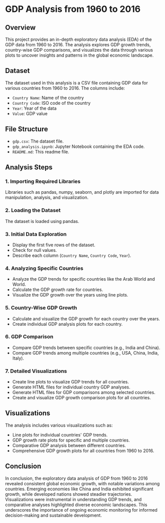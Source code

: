 # GDP Analysis from 1960 to 2016

## Overview

This project provides an in-depth exploratory data analysis (EDA) of the GDP data from 1960 to 2016. The analysis explores GDP growth trends, country-wise GDP comparisons, and visualizes the data through various plots to uncover insights and patterns in the global economic landscape.

## Dataset

The dataset used in this analysis is a CSV file containing GDP data for various countries from 1960 to 2016. The columns include:
- `Country Name`: Name of the country
- `Country Code`: ISO code of the country
- `Year`: Year of the data
- `Value`: GDP value

## File Structure

- `gdp.csv`: The dataset file.
- `gdp_analysis.ipynb`: Jupyter Notebook containing the EDA code.
- `README.md`: This readme file.

## Analysis Steps

### 1. Importing Required Libraries

Libraries such as pandas, numpy, seaborn, and plotly are imported for data manipulation, analysis, and visualization.

### 2. Loading the Dataset

The dataset is loaded using pandas.

### 3. Initial Data Exploration

- Display the first five rows of the dataset.
- Check for null values.
- Describe each column (`Country Name`, `Country Code`, `Year`).

### 4. Analyzing Specific Countries

- Analyze the GDP trends for specific countries like the Arab World and World.
- Calculate the GDP growth rate for countries.
- Visualize the GDP growth over the years using line plots.

### 5. Country-Wise GDP Growth

- Calculate and visualize the GDP growth for each country over the years.
- Create individual GDP analysis plots for each country.

### 6. GDP Comparison

- Compare GDP trends between specific countries (e.g., India and China).
- Compare GDP trends among multiple countries (e.g., USA, China, India, Italy).

### 7. Detailed Visualizations

- Create line plots to visualize GDP trends for all countries.
- Generate HTML files for individual country GDP analyses.
- Generate HTML files for GDP comparisons among selected countries.
- Create and visualize GDP growth comparison plots for all countries.

## Visualizations

The analysis includes various visualizations such as:

- Line plots for individual countries' GDP trends.
- GDP growth rate plots for specific and multiple countries.
- Comparative GDP analysis between different countries.
- Comprehensive GDP growth plots for all countries from 1960 to 2016.

## Conclusion

In conclusion, the exploratory data analysis of GDP from 1960 to 2016 revealed consistent global economic growth, with notable variations among countries. Emerging economies like China and India exhibited significant growth, while developed nations showed steadier trajectories. Visualizations were instrumental in understanding GDP trends, and comparative analyses highlighted diverse economic landscapes. This underscores the importance of ongoing economic monitoring for informed decision-making and sustainable development.
